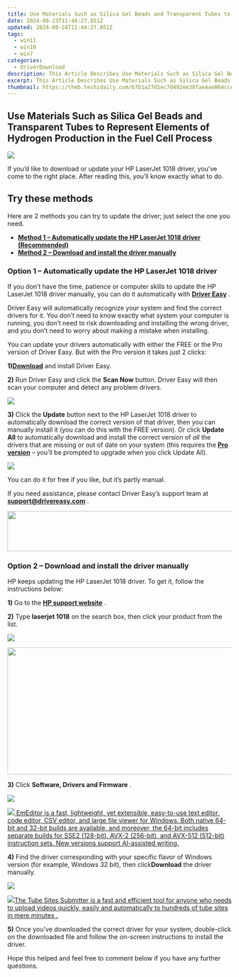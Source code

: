```yaml
---
title: Use Materials Such as Silica Gel Beads and Transparent Tubes to Represent Elements of Hydrogen Production in the Fuel Cell Process
date: 2024-08-23T11:44:27.851Z
updated: 2024-08-24T11:44:27.851Z
tags:
  - win11
  - win10
  - win7
categories:
  - DriverDownload
description: This Article Describes Use Materials Such as Silica Gel Beads and Transparent Tubes to Represent Elements of Hydrogen Production in the Fuel Cell Process
excerpt: This Article Describes Use Materials Such as Silica Gel Beads and Transparent Tubes to Represent Elements of Hydrogen Production in the Fuel Cell Process
thumbnail: https://thmb.techidaily.com/b7b1a27d1ec7d492ee38fae4ae064cccff7a07bb81d0c83c83f67196d92674a7.jpg
---
```


## Use Materials Such as Silica Gel Beads and Transparent Tubes to Represent Elements of Hydrogen Production in the Fuel Cell Process

![](https://images.drivereasy.com/wp-content/uploads/2019/10/image-235.png)

 If you’d like to download or update your HP LaserJet 1018 driver, you’ve come to the right place. After reading this, you’ll know exactly what to do.

## Try these methods

 Here are 2 methods you can try to update the driver; just select the one you need.

* **[Method 1 – Automatically update the HP LaserJet 1018 driver (Recommended)](https://www.drivereasy.com/knowledge/hp-laserjet-1018-driver-download-for-windows-7-8-10/#a)**
* **[Method 2 – Download and install the driver manually](https://tools.techidaily.com/drivereasy/download/)**

### Option 1 – Automatically update the HP LaserJet 1018 driver

 If you don’t have the time, patience or computer skills to update the HP LaserJet 1018 driver manually, you can do it automatically with **[Driver Easy](https://tools.techidaily.com/drivereasy/download/)**  .

 Driver Easy will automatically recognize your system and find the correct drivers for it. You don’t need to know exactly what system your computer is running, you don’t need to risk downloading and installing the wrong driver, and you don’t need to worry about making a mistake when installing.

 You can update your drivers automatically with either the FREE or the Pro version of Driver Easy. But with the Pro version it takes just 2 clicks:

 **1)[Download](https://tools.techidaily.com/drivereasy/download/)**  and install Driver Easy.

**2)** Run Driver Easy and click the **Scan Now** button. Driver Easy will then scan your computer and detect any problem drivers.

![](https://images.drivereasy.com/wp-content/uploads/2019/10/image-229.png)

**3)** Click the **Update**  button next to the HP LaserJet 1018 driver to automatically download the correct version of that driver, then you can manually install it (you can do this with the FREE version). Or click **Update All** to automatically download and install the correct version of _all_  the drivers that are missing or out of date on your system (this requires the **[Pro version](https://tools.techidaily.com/drivereasy/download/)**  – you’ll be prompted to upgrade when you click Update All).

![](https://images.drivereasy.com/wp-content/uploads/2019/10/image-228.png)

 You can do it for free if you like, but it’s partly manual.

 If you need assistance, please contact Driver Easy’s support team at [**support@drivereasy.com**](https://tools.techidaily.com/drivereasy/download/) .

<!-- affiliate ads begin -->
<a href="https://arkmc.pxf.io/c/5597632/427477/5172" target="_top" id="427477"><img src="//a.impactradius-go.com/display-ad/5172-427477" border="0" alt="" width="728" height="90"/></a><img height="0" width="0" src="https://arkmc.pxf.io/i/5597632/427477/5172" style="position:absolute;visibility:hidden;" border="0" />
<!-- affiliate ads end -->
### Option 2 – Download and install the driver manually

 HP keeps updating the HP LaserJet 1018 driver. To get it, follow the instructions below:

**1)** Go to the **[HP support website](https://support.hp.com/us-en)**  .

**2)**  Type **laserjet 1018** on the search box, then click your product from the list.

![](https://images.drivereasy.com/wp-content/uploads/2019/10/image-232-1024x310.png)

<!-- affiliate ads begin -->
<a href="https://cowinaudio.pxf.io/c/5597632/1116855/13794" target="_top" id="1116855"><img src="//a.impactradius-go.com/display-ad/13794-1116855" border="0" alt="" width="767" height="285"/></a><img height="0" width="0" src="https://imp.pxf.io/i/5597632/1116855/13794" style="position:absolute;visibility:hidden;" border="0" />
<!-- affiliate ads end -->
**3)**  Click **Software, Drivers and Firmware** .

![](https://images.drivereasy.com/wp-content/uploads/2019/10/image-233-1024x438.png)

<!-- affiliate ads begin -->
<a href="https://shop.emeditor.com/order/checkout.php?PRODS=4610657&QTY=1&AFFILIATE=108875&CART=1"><img src="https://www.emeditor.com/wp-content/uploads/2024/06/emeditor_chat_ai.png" border="0">
EmEditor is a fast, lightweight, yet extensible, easy-to-use text editor, code editor, CSV editor, and large file viewer for Windows. Both native 64-bit and 32-bit builds are available, and moreover, the 64-bit includes separate builds for SSE2 (128-bit), AVX-2 (256-bit), and AVX-512 (512-bit) instruction sets. New versions support AI-assisted writing.</a>
<!-- affiliate ads end -->
**4)** Find the driver corresponding with your specific flavor of Windows version (for example, Windows 32 bit), then click**Download** the driver manually.

![](https://images.drivereasy.com/wp-content/uploads/2019/10/image-234-1024x565.png)

<!-- affiliate ads begin -->
<a href="https://secure.2checkout.com/order/checkout.php?PRODS=4531356&QTY=1&AFFILIATE=108875&CART=1"><img src="https://secure.avangate.com/images/merchant/8fdd149fcaa7058caccc9c4ad5b0d89a/products/tss-box.JPG" border="0">The Tube Sites Submitter is a fast and efficient tool for anyone who needs to upload videos quickly, easily and automatically to hundreds of tube sites in mere minutes . </a>
<!-- affiliate ads end -->
**5)**  Once you’ve downloaded the correct driver for your system, double-click on the downloaded file and follow the on-screen instructions to install the driver.

 Hope this helped and feel free to comment below if you have any further questions.

<ins class="adsbygoogle"
     style="display:block"
     data-ad-format="autorelaxed"
     data-ad-client="ca-pub-7571918770474297"
     data-ad-slot="1223367746"></ins>



<ins class="adsbygoogle"
     style="display:block"
     data-ad-client="ca-pub-7571918770474297"
     data-ad-slot="8358498916"
     data-ad-format="auto"
     data-full-width-responsive="true"></ins>


